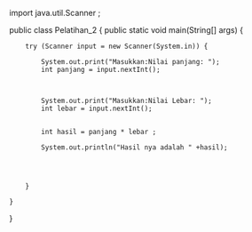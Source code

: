 import java.util.Scanner ;  


public class Pelatihan_2 {
    public static void main(String[] args) {

        

        try (Scanner input = new Scanner(System.in)) {
            
            System.out.print("Masukkan:Nilai panjang: ");
            int panjang = input.nextInt();

        
            
            System.out.print("Masukkan:Nilai Lebar: ");
            int lebar = input.nextInt();


            int hasil = panjang * lebar ;

            System.out.println("Hasil nya adalah " +hasil);


            
            
        }
        
    }
    
}